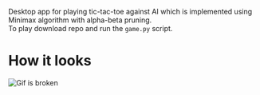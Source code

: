 Desktop app for playing tic-tac-toe against AI which is implemented using Minimax 
algorithm with alpha-beta pruning.\
To play download repo and run the `game.py` script.
# How it looks
![Gif is broken](https://github.com/fstetic/tic-tac-toe/visual/demonstration.gif)